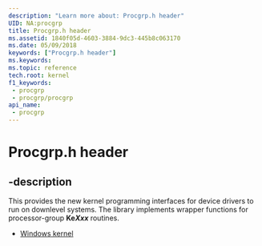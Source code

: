 ```yaml
---
description: "Learn more about: Procgrp.h header"
UID: NA:procgrp
title: Procgrp.h header
ms.assetid: 1840f05d-4603-3884-9dc3-445b8c063170
ms.date: 05/09/2018
keywords: ["Procgrp.h header"]
ms.keywords: 
ms.topic: reference
tech.root: kernel
f1_keywords:
 - procgrp
 - procgrp/procgrp
api_name:
 - procgrp
---
```


# Procgrp.h header


## -description

This provides the new kernel programming interfaces for device drivers to run on downlevel systems. The library implements wrapper functions for processor-group <b>Ke<i>Xxx</i></b> routines.

- [Windows kernel](../_kernel/index.md)

